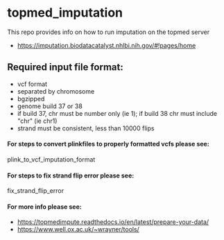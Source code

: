# topmed_imputation

This repo provides info on how to run imputation on the topmed server
- https://imputation.biodatacatalyst.nhlbi.nih.gov/#!pages/home


## Required input file format:
- vcf format
- separated by chromosome
- bgzipped
- genome build 37 or 38
- if build 37, chr must be number only (ie 1); if build 38 chr must include "chr" (ie chr1)
- strand must be consistent, less than 10000 flips

#### For steps to convert plinkfiles to properly formatted vcfs please see:
plink_to_vcf_imputation_format

#### For steps to fix strand flip error please see:
fix_strand_flip_error

#### For more info please see:
- https://topmedimpute.readthedocs.io/en/latest/prepare-your-data/
- https://www.well.ox.ac.uk/~wrayner/tools/

